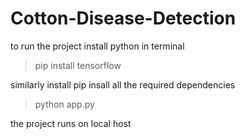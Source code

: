 # Cotton-Disease-Detection
to run the project
install python
in terminal
> pip install tensorflow
> 
similarly install pip insall all the required dependencies
> python app.py

the project runs on local host
